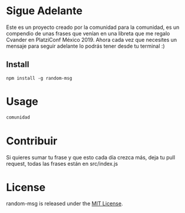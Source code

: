 # Sigue Adelante

Este es un proyecto creado por la comunidad para la comunidad, es un compendio de unas frases que venían en una libreta que me regalo Cvander en PlatziConf México 2019.
Ahora cada vez que necesites un mensaje para seguir adelante lo podrás tener desde tu terminal :)


## Install

```npm
npm install -g random-msg
```

# Usage

```bash
comunidad
```

# Contribuir

Si quieres sumar tu frase y que esto cada día crezca más, deja tu pull request, todas las frases están en src/index.js


# License
random-msg is released under the [MIT License](https://opensource.org/licenses/MIT).